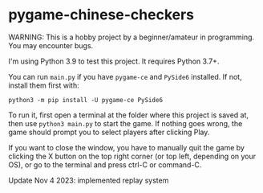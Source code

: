 # pygame-chinese-checkers

WARNING: This is a hobby project by a beginner/amateur in programming. You may encounter bugs.

I'm using Python 3.9 to test this project. It requires Python 3.7+.

You can run `main.py` if you have `pygame-ce` and `PySide6` installed.
If not, install them first with:
```
python3 -m pip install -U pygame-ce PySide6
```

To run it, first open a terminal at the folder where this project is saved at, then use `python3 main.py` to start the game. If nothing goes wrong, the game should prompt you to select players after clicking Play.

If you want to close the window, you have to manually quit the game by clicking the X button on the top right corner (or top left, depending on your OS), or go to the terminal and press ctrl-C or command-C.

Update Nov 4 2023: implemented replay system
